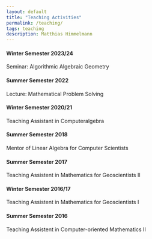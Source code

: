 ```yaml
---
layout: default
title: "Teaching Activities"
permalink: /teaching/
tags: teaching
description: Matthias Himmelmann
---
```

<p style="font-size: 100%; font-family: Perpetua">
<h4>Winter Semester 2023/24</h4>
  Seminar: Algorithmic Algebraic Geometry
<h4>Summer Semester 2022</h4>
  Lecture: Mathematical Problem Solving
<h4>Winter Semester 2020/21</h4>
  Teaching Assistant in Computeralgebra
<h4>Summer Semester 2018</h4>
  Mentor of Linear Algebra for Computer Scientists
<h4>Summer Semester 2017</h4>
  Teaching Assistent in Mathematics for Geoscientists II
<h4>Winter Semester 2016/17</h4>
  Teaching Assistent in Mathematics for Geoscientists I
<h4>Summer Semester 2016</h4>
  Teaching Assistent in Computer-oriented Mathematics II
</p>
